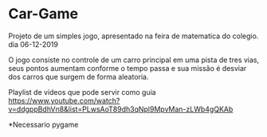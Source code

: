 # Car-Game

Projeto de um simples jogo, apresentado na feira de matematica do colegio. dia 06-12-2019

O jogo consiste no controle de um carro principal em uma pista de tres vias, seus pontos aumentam conforme o tempo passa e sua missão é desviar dos carros que surgem de forma aleatoria.

Playlist de videos que pode servir como guia
https://www.youtube.com/watch?v=ddgppBdhVn8&list=PLwsAoT89dh3qNpl9MpvMan-zLWb4gQKAb


*Necessario pygame

